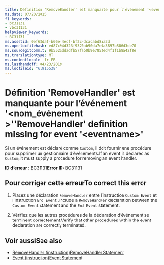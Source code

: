 ```yaml
---
title: Définition 'RemoveHandler' est manquante pour l’événement '<eventname>'
ms.date: 07/20/2015
f1_keywords:
- bc31131
- vbc31131
helpviewer_keywords:
- BC31131
ms.assetid: 0ef68daf-b66e-4ecf-bf2c-dcacabd8aa3d
ms.openlocfilehash: ed87c94d323f9320ab90da7e0a3897b806d3de70
ms.sourcegitcommit: 9b552addadfb57fab0b9e7852ed4f1f1b8a42f8e
ms.translationtype: MT
ms.contentlocale: fr-FR
ms.lasthandoff: 04/23/2019
ms.locfileid: "61915538"
---
```

# <a name="removehandler-definition-missing-for-event-eventname"></a><span data-ttu-id="f7a51-102">Définition 'RemoveHandler' est manquante pour l’événement '\<nom_événement >'</span><span class="sxs-lookup"><span data-stu-id="f7a51-102">'RemoveHandler' definition missing for event '\<eventname>'</span></span>
<span data-ttu-id="f7a51-103">Si un événement est déclaré comme `Custom`, il doit fournir une procédure pour supprimer un gestionnaire d’événements.</span><span class="sxs-lookup"><span data-stu-id="f7a51-103">If an event is declared as `Custom`, it must supply a procedure for removing an event handler.</span></span>  
  
 <span data-ttu-id="f7a51-104">**ID d’erreur :** BC31131</span><span class="sxs-lookup"><span data-stu-id="f7a51-104">**Error ID:** BC31131</span></span>  
  
## <a name="to-correct-this-error"></a><span data-ttu-id="f7a51-105">Pour corriger cette erreur</span><span class="sxs-lookup"><span data-stu-id="f7a51-105">To correct this error</span></span>  
  
1. <span data-ttu-id="f7a51-106">Placez une déclaration `RemoveHandler` entre l’instruction `Custom Event` et l’instruction `End Event` .</span><span class="sxs-lookup"><span data-stu-id="f7a51-106">Include a `RemoveHandler` declaration between the `Custom Event` statement and the `End Event` statement.</span></span>  
  
2. <span data-ttu-id="f7a51-107">Vérifiez que les autres procédures de la déclaration d’événement se terminent correctement.</span><span class="sxs-lookup"><span data-stu-id="f7a51-107">Verify that other procedures within the event declaration are correctly terminated.</span></span>  
  
## <a name="see-also"></a><span data-ttu-id="f7a51-108">Voir aussi</span><span class="sxs-lookup"><span data-stu-id="f7a51-108">See also</span></span>

- [<span data-ttu-id="f7a51-109">RemoveHandler (instruction)</span><span class="sxs-lookup"><span data-stu-id="f7a51-109">RemoveHandler Statement</span></span>](../../visual-basic/language-reference/statements/removehandler-statement.md)
- [<span data-ttu-id="f7a51-110">Event (instruction)</span><span class="sxs-lookup"><span data-stu-id="f7a51-110">Event Statement</span></span>](../../visual-basic/language-reference/statements/event-statement.md)
